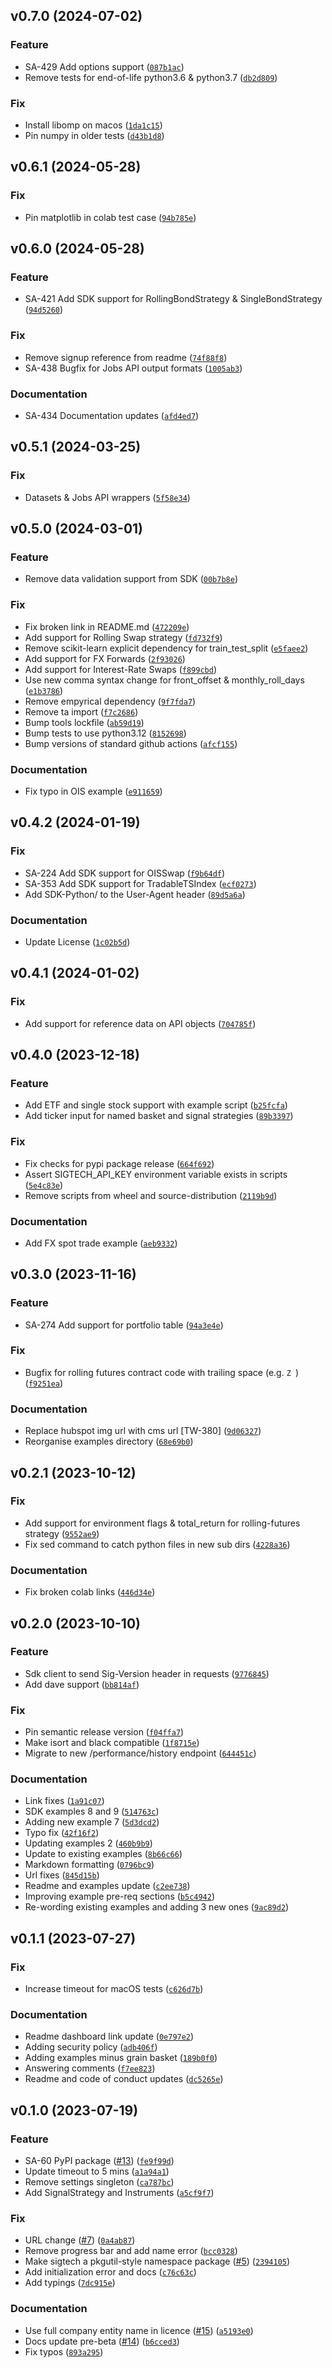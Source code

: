 <!--next-version-placeholder-->

## v0.7.0 (2024-07-02)

### Feature

* SA-429 Add options support ([`087b1ac`](https://github.com/SIGTechnologies/sigtech-python/commit/087b1acb795dd70c931a3850c5c682ab724d9dcf))
* Remove tests for end-of-life python3.6 & python3.7 ([`db2d809`](https://github.com/SIGTechnologies/sigtech-python/commit/db2d8093d63a508b608575a266d994316ed827e4))

### Fix

* Install libomp on macos ([`1da1c15`](https://github.com/SIGTechnologies/sigtech-python/commit/1da1c1577441ba2698e4f5fe4430d494361d5c9e))
* Pin numpy in older tests ([`d43b1d8`](https://github.com/SIGTechnologies/sigtech-python/commit/d43b1d85a3843b2d23b80e646c6c1d9792cd1bcc))

## v0.6.1 (2024-05-28)

### Fix

* Pin matplotlib in colab test case ([`94b785e`](https://github.com/SIGTechnologies/sigtech-python/commit/94b785eb42c08a07df79aa0695c2f7c1f9448a1b))

## v0.6.0 (2024-05-28)

### Feature

* SA-421 Add SDK support for RollingBondStrategy & SingleBondStrategy ([`94d5260`](https://github.com/SIGTechnologies/sigtech-python/commit/94d52601e7ff1ca469c908b33c1350c2cdfb04fc))

### Fix

* Remove signup reference from readme ([`74f88f8`](https://github.com/SIGTechnologies/sigtech-python/commit/74f88f8f3d4a902efbc3957cd929f91ebba213bb))
* SA-438 Bugfix for Jobs API output formats ([`1005ab3`](https://github.com/SIGTechnologies/sigtech-python/commit/1005ab3b4e39af4a7ea20de758d58994d09c99c6))

### Documentation

* SA-434 Documentation updates ([`afd4ed7`](https://github.com/SIGTechnologies/sigtech-python/commit/afd4ed7f0b5145d134980be69acbbcd8f2ebec6b))

## v0.5.1 (2024-03-25)

### Fix

* Datasets & Jobs API wrappers ([`5f58e34`](https://github.com/SIGTechnologies/sigtech-python/commit/5f58e343dc2911305c927857bd63650b5ef39c7d))

## v0.5.0 (2024-03-01)

### Feature

* Remove data validation support from SDK ([`00b7b8e`](https://github.com/SIGTechnologies/sigtech-python/commit/00b7b8ed10ae0a5ec5a626082b377a31ff803190))

### Fix

* Fix broken link in README.md ([`472209e`](https://github.com/SIGTechnologies/sigtech-python/commit/472209e867be2fbcec2aa20865a14015451af363))
* Add support for Rolling Swap strategy ([`fd732f9`](https://github.com/SIGTechnologies/sigtech-python/commit/fd732f96ed86bd3cd75d54480d4e2716b1865ea6))
* Remove scikit-learn explicit dependency for train_test_split ([`e5faee2`](https://github.com/SIGTechnologies/sigtech-python/commit/e5faee2cdee5392fd95c0ac2f7cff34ec949bbe4))
* Add support for FX Forwards ([`2f93026`](https://github.com/SIGTechnologies/sigtech-python/commit/2f930260e4c3cd7ac47235bebae5d96bdfa4bea8))
* Add support for Interest-Rate Swaps ([`f899cbd`](https://github.com/SIGTechnologies/sigtech-python/commit/f899cbdcac8fd3a14889fad7fcb98ac6746f7aea))
* Use new comma syntax change for front_offset & monthly_roll_days ([`e1b3786`](https://github.com/SIGTechnologies/sigtech-python/commit/e1b37862904efe52f4e9f710fbda6dec0b4da80b))
* Remove empyrical dependency ([`9f7fda7`](https://github.com/SIGTechnologies/sigtech-python/commit/9f7fda766a90583b877d76c15dcc4753e7f73ab2))
* Remove ta import ([`f7c2686`](https://github.com/SIGTechnologies/sigtech-python/commit/f7c268645ea280d8604a4c01bd8af44a1de36578))
* Bump tools lockfile ([`ab59d19`](https://github.com/SIGTechnologies/sigtech-python/commit/ab59d19cab0eba6f32dce4d9b8ae48bb87647289))
* Bump tests to use python3.12 ([`8152698`](https://github.com/SIGTechnologies/sigtech-python/commit/81526986a61e610cbc4dd8eef683dd3030bbe77c))
* Bump versions of standard github actions ([`afcf155`](https://github.com/SIGTechnologies/sigtech-python/commit/afcf1559a8944653048cb35fb6faedec83b815d0))

### Documentation

* Fix typo in OIS example ([`e911659`](https://github.com/SIGTechnologies/sigtech-python/commit/e911659f38d83ddbead9a4e38430977fa3e1b93e))

## v0.4.2 (2024-01-19)

### Fix

* SA-224 Add SDK support for OISSwap ([`f9b64df`](https://github.com/SIGTechnologies/sigtech-python/commit/f9b64df4e876d4fa6ca4b0d101aa890aeefe74b1))
* SA-353 Add SDK support for TradableTSIndex ([`ecf0273`](https://github.com/SIGTechnologies/sigtech-python/commit/ecf027393ee9c9a742107707867e333b6f3df178))
* Add SDK-Python/<version> to the User-Agent header ([`89d5a6a`](https://github.com/SIGTechnologies/sigtech-python/commit/89d5a6a74f1394d88f91b5a463114e15d84eb47f))

### Documentation

* Update License ([`1c02b5d`](https://github.com/SIGTechnologies/sigtech-python/commit/1c02b5d12e2ccb54ceab5aa472c5820501bee2eb))

## v0.4.1 (2024-01-02)

### Fix

* Add support for reference data on API objects ([`704785f`](https://github.com/SIGTechnologies/sigtech-python/commit/704785f64b7a7aa10d55ef1b7a5ae4e89dd929ef))

## v0.4.0 (2023-12-18)

### Feature

* Add ETF and single stock support with example script ([`b25fcfa`](https://github.com/SIGTechnologies/sigtech-python/commit/b25fcfaf453ec9f70c699d8b7b5786214f43a1df))
* Add ticker input for named basket and signal strategies ([`89b3397`](https://github.com/SIGTechnologies/sigtech-python/commit/89b33978278333b4ac14db8e748d94a5b82f24c9))

### Fix

* Fix checks for pypi package release ([`664f692`](https://github.com/SIGTechnologies/sigtech-python/commit/664f6921e817b98b2fda0af6d4dc74d175662d7e))
* Assert SIGTECH_API_KEY environment variable exists in scripts ([`5e4c83e`](https://github.com/SIGTechnologies/sigtech-python/commit/5e4c83eded44a15d0cf592ec1954947b67f08b2d))
* Remove scripts from wheel and source-distribution ([`2119b9d`](https://github.com/SIGTechnologies/sigtech-python/commit/2119b9d9e58724cfcba0ce755dd82a7ed32d7031))

### Documentation

* Add FX spot trade example ([`aeb9332`](https://github.com/SIGTechnologies/sigtech-python/commit/aeb9332b5e39e0b6b5de817a01feaa61803b1521))

## v0.3.0 (2023-11-16)

### Feature

* SA-274 Add support for portfolio table ([`94a3e4e`](https://github.com/SIGTechnologies/sigtech-python/commit/94a3e4e24f854cc8e8acbcd8cbc6dc617a483521))

### Fix

* Bugfix for rolling futures contract code with trailing space (e.g. `Z `) ([`f9251ea`](https://github.com/SIGTechnologies/sigtech-python/commit/f9251eaf6ce17b73a3a5894874b3c91e1cb1fb7c))

### Documentation

* Replace hubspot img url with cms url [TW-380] ([`9d06327`](https://github.com/SIGTechnologies/sigtech-python/commit/9d0632748ee6c3531bb571d2d37deea5db9f177b))
* Reorganise examples directory ([`68e69b0`](https://github.com/SIGTechnologies/sigtech-python/commit/68e69b0fd9b2b7f1b5eeb4669dbeb5323a679a99))

## v0.2.1 (2023-10-12)

### Fix

* Add support for environment flags & total_return for rolling-futures strategy ([`9552ae9`](https://github.com/SIGTechnologies/sigtech-python/commit/9552ae9739611d22857d2a7e69ec2f1dcd28b2a2))
* Fix sed command to catch python files in new sub dirs ([`4228a36`](https://github.com/SIGTechnologies/sigtech-python/commit/4228a36d21ea42cc4c95ee550c5341f7a76e3670))

### Documentation

* Fix broken colab links ([`446d34e`](https://github.com/SIGTechnologies/sigtech-python/commit/446d34eea337844a6d3ee6768cf19131ffa1d8aa))

## v0.2.0 (2023-10-10)

### Feature

* Sdk client to send Sig-Version header in requests ([`9776845`](https://github.com/SIGTechnologies/sigtech-python/commit/977684524cb063e695e5c41e2cec9693eb7948a8))
* Add dave support ([`bb814af`](https://github.com/SIGTechnologies/sigtech-python/commit/bb814af451e10597b650b33eb61b3efe82ab2504))

### Fix

* Pin semantic release version ([`f04ffa7`](https://github.com/SIGTechnologies/sigtech-python/commit/f04ffa70ae53349f2b6d00a44ea70c721829d27e))
* Make isort and black compatible ([`1f8715e`](https://github.com/SIGTechnologies/sigtech-python/commit/1f8715e8c7c61e48eadf05edadecd4580bfafb36))
* Migrate to new /performance/history endpoint ([`644451c`](https://github.com/SIGTechnologies/sigtech-python/commit/644451c2cb478f59234eed57147d4cdceda46dc9))

### Documentation

* Link fixes ([`1a91c07`](https://github.com/SIGTechnologies/sigtech-python/commit/1a91c07752dac5d1ef0370e97caa06ef3c50efc6))
* SDK examples 8 and 9 ([`514763c`](https://github.com/SIGTechnologies/sigtech-python/commit/514763c167b1c56d6225524c553d41c50dfd508e))
* Adding new example 7 ([`5d3dcd2`](https://github.com/SIGTechnologies/sigtech-python/commit/5d3dcd2d2eb0b19b5dab67293f8d3754459c6888))
* Typo fix ([`42f16f2`](https://github.com/SIGTechnologies/sigtech-python/commit/42f16f21ce4a1a97b480f0d5d024fd09cccdb9d8))
* Updating examples 2 ([`460b9b9`](https://github.com/SIGTechnologies/sigtech-python/commit/460b9b9ddc128f7ccb18a014eb6a1247b7eeee1b))
* Update to existing examples ([`8b66c66`](https://github.com/SIGTechnologies/sigtech-python/commit/8b66c661014ddf5bbf3b6e339d7e9770bb86f389))
* Markdown formatting ([`0796bc9`](https://github.com/SIGTechnologies/sigtech-python/commit/0796bc9098f2320dfe54db5d1ba02d065686c3e6))
* Url fixes ([`845d15b`](https://github.com/SIGTechnologies/sigtech-python/commit/845d15bb035d979884d8abeba51fd8a2026ddd2b))
* Readme and examples update ([`c2ee738`](https://github.com/SIGTechnologies/sigtech-python/commit/c2ee7384cba4643d70d07afe3e6b268d29a4d4f8))
* Improving example pre-req sections ([`b5c4942`](https://github.com/SIGTechnologies/sigtech-python/commit/b5c4942aa9191b1bd12b4019b133075ea8c5353e))
* Re-wording existing examples and adding 3 new ones ([`9ac89d2`](https://github.com/SIGTechnologies/sigtech-python/commit/9ac89d2131d051817ab12cbd6b645a3efe0569f6))

## v0.1.1 (2023-07-27)

### Fix

* Increase timeout for macOS tests ([`c626d7b`](https://github.com/SIGTechnologies/sigtech-python/commit/c626d7b0f0360c4632d4c899682c1c5a5a077384))

### Documentation

* Readme dashboard link update ([`0e797e2`](https://github.com/SIGTechnologies/sigtech-python/commit/0e797e26d4848988818b91d97ba68a519fe1470e))
* Adding security policy ([`adb406f`](https://github.com/SIGTechnologies/sigtech-python/commit/adb406fb5af2d537e4e8364ef1740c6194089082))
* Adding examples minus grain basket ([`189b0f0`](https://github.com/SIGTechnologies/sigtech-python/commit/189b0f06923bb819455aff7261ea72f96a23496f))
* Answering comments ([`f7ee823`](https://github.com/SIGTechnologies/sigtech-python/commit/f7ee8234aa70bfd59eaee7909a8ba8c9b17f1990))
* Readme and code of conduct updates ([`dc5265e`](https://github.com/SIGTechnologies/sigtech-python/commit/dc5265e0bc1c49a23c1967f489463cfe37b58ea2))

## v0.1.0 (2023-07-19)

### Feature

* SA-60 PyPI package ([#13](https://github.com/SIGTechnologies/sigtech-python/issues/13)) ([`fe9f99d`](https://github.com/SIGTechnologies/sigtech-python/commit/fe9f99db02af8bc4810e00804eb3b847f5164bfa))
* Update timeout to 5 mins ([`a1a94a1`](https://github.com/SIGTechnologies/sigtech-python/commit/a1a94a1453a4425c275ed533b0d9ba981d265766))
* Remove settings singleton ([`ca787bc`](https://github.com/SIGTechnologies/sigtech-python/commit/ca787bc5ab3b14d288d090aae4604df10c5c1de4))
* Add SignalStrategy and Instruments ([`a5cf9f7`](https://github.com/SIGTechnologies/sigtech-python/commit/a5cf9f7b9f4405f007f55786930fd0d579fea284))

### Fix

* URL change ([#7](https://github.com/SIGTechnologies/sigtech-python/issues/7)) ([`0a4ab87`](https://github.com/SIGTechnologies/sigtech-python/commit/0a4ab87ee95eae03875e83559670fbafec2640e3))
* Remove progress bar and add name error ([`bcc0328`](https://github.com/SIGTechnologies/sigtech-python/commit/bcc0328f2116f769a8e831990f092a3f27ac9050))
* Make sigtech a pkgutil-style namespace package ([#5](https://github.com/SIGTechnologies/sigtech-python/issues/5)) ([`2394105`](https://github.com/SIGTechnologies/sigtech-python/commit/239410585028d1d454c222e96d67a738daf328b6))
* Add initialization error and docs ([`c76c63c`](https://github.com/SIGTechnologies/sigtech-python/commit/c76c63c70b9f3d0ed4fd2a9a364c154754b80abe))
* Add typings ([`7dc915e`](https://github.com/SIGTechnologies/sigtech-python/commit/7dc915e756ed31996cdd65a979f097d6a253abfb))

### Documentation

* Use full company entity name in licence ([#15](https://github.com/SIGTechnologies/sigtech-python/issues/15)) ([`a5193e0`](https://github.com/SIGTechnologies/sigtech-python/commit/a5193e0a20043bc87509aa078ffb58e3905374ed))
* Docs update pre-beta ([#14](https://github.com/SIGTechnologies/sigtech-python/issues/14)) ([`b6cced3`](https://github.com/SIGTechnologies/sigtech-python/commit/b6cced35f55dcc3ae726221dd08a265970c41f61))
* Fix typos ([`893a295`](https://github.com/SIGTechnologies/sigtech-python/commit/893a29537f3286f5004e4326c1d04621bff3a681))
